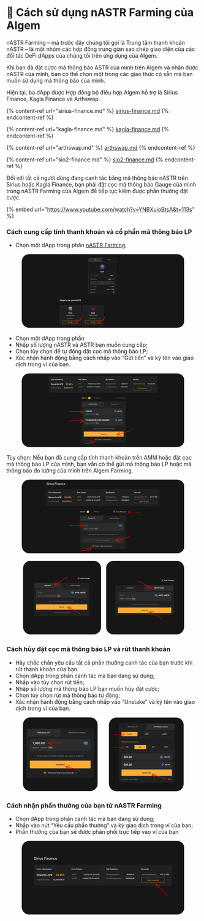# 🦈 Cách sử dụng nASTR Farming của Algem

nASTR Farming – mà trước đây chúng tôi gọi là Trung tâm thanh khoản nASTR – là một nhóm các hợp đồng trung gian sao chép giao diện của các đối tác DeFi dApps của chúng tôi trên ứng dụng của Algem.

Khi bạn đã đặt cược mã thông báo ASTR của mình trên Algem và nhận được nASTR của mình, bạn có thể chọn một trong các giao thức có sẵn mà bạn muốn sử dụng mã thông báo của mình.

Hiện tại, ba dApp được Hợp đồng bộ điều hợp Algem hỗ trợ là Sirius Finance, Kagla Finance và Arthswap.

{% content-ref url="sirius-finance.md" %}
[sirius-finance.md](sirius-finance.md)
{% endcontent-ref %}

{% content-ref url="kagla-finance.md" %}
[kagla-finance.md](kagla-finance.md)
{% endcontent-ref %}

{% content-ref url="arthswap.md" %}
[arthswap.md](arthswap.md)
{% endcontent-ref %}

{% content-ref url="sio2-finance.md" %}
[sio2-finance.md](sio2-finance.md)
{% endcontent-ref %}

Đối với tất cả người dùng đang canh tác bằng mã thông báo nASTR trên Sirius hoặc Kagla Finance, bạn phải đặt cọc mã thông báo Gauge của mình trong nASTR Farming của Algem để tiếp tục kiếm được phần thưởng đặt cược.

{% embed url="https://www.youtube.com/watch?v=YNBXuioBtsA&t=113s" %}

### Cách cung cấp tính thanh khoản và cổ phần mã thông báo LP

* Chọn một dApp trong phần [nASTR Farming](https://app.algem.io/liquid-staking);

<figure><img src="../../.gitbook/assets/nASTR Liquidity hub.png" alt=""><figcaption></figcaption></figure>

* Chọn một dApp trong phần
* Nhập số lượng nASTR và ASTR bạn muốn cung cấp;
* Chọn tùy chọn để tự động đặt cọc mã thông báo LP;
* Xác nhận hành động bằng cách nhấp vào “Gửi tiền” và ký tên vào giao dịch trong ví của bạn.

<figure><img src="../../.gitbook/assets/Adapter contract 1 (1).png" alt=""><figcaption></figcaption></figure>

Tùy chọn: Nếu bạn đã cung cấp tính thanh khoản trên AMM hoặc đặt cọc mã thông báo LP của mình, bạn vẫn có thể gửi mã thông báo LP hoặc mã thông báo đo lường của mình trên Algem Farming.

<figure><img src="../../.gitbook/assets/Adapter contract 2.png" alt=""><figcaption></figcaption></figure>

<figure><img src="../../.gitbook/assets/Adapter contract 4.png" alt=""><figcaption></figcaption></figure>

### Cách hủy đặt cọc mã thông báo LP và rút thanh khoản

* Hãy chắc chắn yêu cầu tất cả phần thưởng canh tác của bạn trước khi rút thanh khoản của bạn.
* Chọn dApp trong phần canh tác mà bạn đang sử dụng;
* Nhấp vào tùy chọn rút tiền;
* Nhập số lượng mã thông báo LP bạn muốn hủy đặt cược;
* Chọn tùy chọn rút mã thông báo tự động;
* Xác nhận hành động bằng cách nhấp vào “Unstake” và ký tên vào giao dịch trong ví của bạn.

<figure><img src="../../.gitbook/assets/Adapter contract 3.png" alt=""><figcaption></figcaption></figure>

### Cách nhận phần thưởng của bạn từ nASTR Farming

* Chọn dApp trong phần canh tác mà bạn đang sử dụng;
* Nhấp vào nút “Yêu cầu phần thưởng” và ký giao dịch trong ví của bạn;
* Phần thưởng của bạn sẽ được phân phối trực tiếp vào ví của bạn

<figure><img src="../../.gitbook/assets/Adapter contract 5.png" alt=""><figcaption></figcaption></figure>
